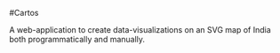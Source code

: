#Cartos

A web-application to create data-visualizations on an SVG map of India both
programmatically and manually.
